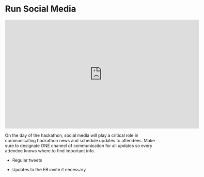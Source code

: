 # Run Social Media

<iframe width="640" height="360" src="https://www.youtube.com/embed/c8gqQZbJH88" frameborder="0" allowfullscreen="allowfullscreen"></iframe>

On the day of the hackathon, social media will play a critical role in communicating hackathon news and schedule updates to attendees. Make sure to designate ONE channel of communication for all updates so every attendee knows where to find important info.

* Regular tweets

* Updates to the FB invite if necessary